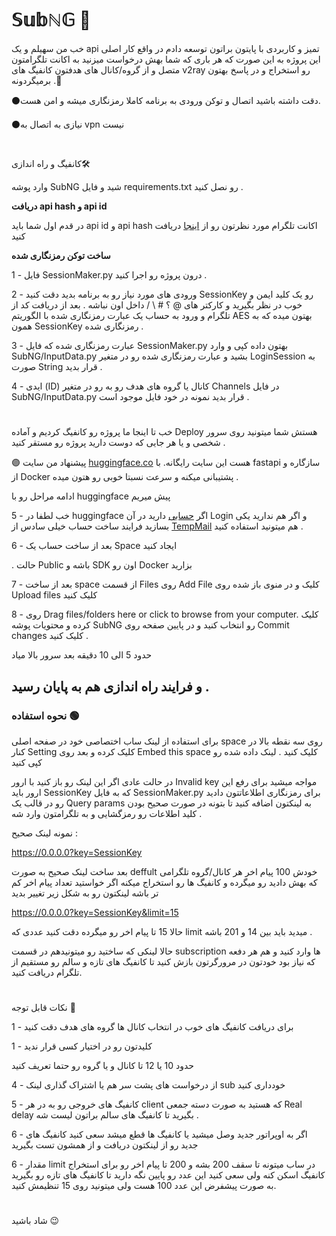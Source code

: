 # 𝕊𝕦𝕓ℕ𝔾 🐙
خب من سهیلم و یک api تمیز و کاربردی با پایتون براتون توسعه دادم   در واقع کار اصلی این پروژه به این صورت که هر باری که شما بهش درخواست میزنید به اکانت تلگرامتون متصل و از گروه/کانال های هدفتون کانفیگ های v2ray رو استخراج و در پاسخ بهتون برمیگردونه .🍃
 
 ⚫دقت داشته باشید اتصال و توکن ورودی به برنامه کاملا رمزنگاری میشه و امن هست.
  
 ⚫نیازی به اتصال  به vpn نیست
#
کانفیگ و راه اندازی🛠


وارد پوشه SubNG شید و فایل requirements.txt رو نصل کنید .

**دریافت api hash و api id**

در قدم اول شما باید api id و api hash اکانت تلگرام مورد نظرتون رو از [اینجا](https://my.telegram.org/)
 دریافت کنید

 

**ساخت توکن رمزنگاری شده**

1 - فایل SessionMaker.py درون پروژه رو اجرا کنید . 

2 - ورودی های مورد نیاز رو به برنامه بدید دقت کنید SessionKey رو یک کلید ایمن و خوب در نظر بگیرید و کارکتر های @ ؟ # \ / داخل اون نباشه . 
بعد از دریافت کد از تلگرام و ورود به حساب یک عبارت رمزنگاری شده با الگوریتم AES بهتون میده که به همون SessionKey رمزنگاری شده . 

3 - عبارت رمزنگاری شده که فایل SessionMaker.py بهتون داده کپی و وارد SubNG/InputData.py بشید و عبارت رمزنگاری شده رو در متغیر LoginSession به صورت String قرار بدید . 

4 - ایدی (ID) کانال یا گروه های هدف رو به رو در متغیر Channels در فایل  SubNG/InputData.py قرار بدید نمونه در خود فایل موجود است .

#
خب تا اینجا ما پروژه رو کانفیگ کردیم و آماده Deploy هستش شما میتونید روی سرور شخصی و یا هر جایی که دوست دارید پروژه رو مستقر کنید .

🟣 پیشنهاد من سایت [huggingface.co](https://huggingface.co/)
هست این سایت رایگانه. با fastapi سازگاره و از Docker پشتیبانی میکنه و سرعت نسبتا خوبی رو هتون میده
.

ادامه مراحل رو با huggingface پیش میریم

5 - خب لطفا در huggingface اگر [حسابی](https://huggingface.co/join) دارید در آن Login و اگر هم ندارید یکی بسازید فرایند ساخت حساب خیلی سادس از [TempMail](https://temp-mail.org/en/)
 هم میتونید استفاده کنید . 

6 - بعد از ساخت حساب یک Space ایجاد کنید

. حالت Public باشه و SDK اون رو Docker بزارید 

7 - بعد از ساخت space  از قسمت Files روی Add File کلیک و در منوی باز شده روی Upload files کلیک کنید 

8 - روی Drag files/folders here or click to browse from your computer.  کلیک کرده و محتویات پوشه SubNG رو انتخاب کنید  و در پایین صفحه روی Commit changes کلیک کنید . 


حدود 5 الی 10 دقیقه بعد سرور بالا میاد 

و فرایند راه اندازی هم به پایان رسید 
. 
----------
### نحوه استفاده 🟢

برای استفاده از لینک ساب اختصاصی خود در صفحه اصلی space روی سه نقطه بالا در کنار Setting کلیک کرده و بعد روی Embed this space  کلیک کنید .  لینک داده شده رو کپی کنید 

در حالت عادی اگر این لینک رو باز کنید با ارور Invalid key  مواجه میشید برای رفع این ارور باید SessionKey که به فایل SessionMaker.py برای رمزنگاری اطلاعاتتون دادید رو در قالب یک Query params به لینکتون اضافه کنید تا بتونه در صورت صحیح بودن کلید اطلاعات رو رمزگشایی و به تلگرامتون وارد شه . 

نمونه لینک صحیح : 

https://0.0.0.0?key=SessionKey
 

بعد ساخت لینک صحیح به صورت deffult خودش 100 پیام اخر هر کانال/گروه تلگرامی که بهش دادید رو میگرده و کانفیگ ها رو استخراج میکنه اگر خواستید تعداد پیام اخر کم تر باشه لینکتون رو به شکل زیر تغییر بدید 

https://0.0.0.0?key=SessionKey&limit=15

حالا 15 تا پیام اخر رو میگرده دقت کنید عددی که limit میدید باید بین 14 و 201 باشه .

حالا لینکی که ساختید رو میتونیدهم در قسمت subscription ها وارد کنید و هم هر دفعه که نیاز بود خودتون در مرورگرتون بازش کنید تا کانفیگ های تازه و سالم رو مستقیم از تلگرام دریافت کنید.

#

نکات قابل توجه 🔴

1 - برای دریافت کانفیگ های خوب در انتخاب کانال ها گروه های هدف دقت کنید

1 - کلیدتون رو در اختیار کسی قرار ندید

حدود 10 یا 12 تا کانال و یا گروه رو حتما تعریف کنید

4 - از درخواست های پشت سر هم یا اشتراک گذاری لینک sub خودداری کنید

5 - کانفیگ های خروجی رو به در هر client که هستید به صورت دسته جمعی Real delay بگیرید تا کانفیگ های سالم براتون لیست شه . 

6 - اگر به اوپراتور جدید وصل میشید یا کانفیگ ها قطع میشد سعی کنید کانفیگ های جدید رو از لینکتون دریافت و از همشون تست بگیرید

6 - مقدار limit در ساب میتونه تا سقف 200 بشه و 200 تا پیام اخر رو برای استخراج کانفیگ اسکن کنه ولی سعی کنید این عدد رو پایین نگه دارید تا کانفیگ های تازه رو بگیرید به صورت پیشفرض این عدد 100 هست ولی میتونید روی 15 تنظیمش کنید.

#
شاد باشید 😉
